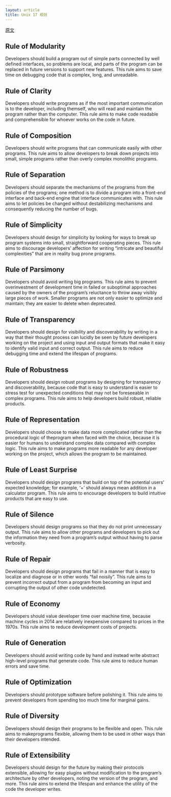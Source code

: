 ```yaml
---
layout: article
title: Unix 17 规则
---
```


[原文](https://medium.com/programming-philosophy/eric-raymond-s-17-unix-rules-399ac802807)

## Rule of Modularity

Developers should build a program out of simple parts connected by well defined interfaces, so problems are local, and parts of the program can be replaced in future versions to support new features. This rule aims to save time on debugging code that is complex, long, and unreadable.

## Rule of Clarity

Developers should write programs as if the most important communication is to the developer, including themself, who will read and maintain the program rather than the computer. This rule aims to make code readable and comprehensible for whoever works on the code in future.

## Rule of Composition

Developers should write programs that can communicate easily with other programs. This rule aims to allow developers to break down projects into small, simple programs rather than overly complex monolithic programs.

## Rule of Separation

Developers should separate the mechanisms of the programs from the policies of the programs; one method is to divide a program into a front-end interface and back-end engine that interface communicates with. This rule aims to let policies be changed without destabilizing mechanisms and consequently reducing the number of bugs.

## Rule of Simplicity

Developers should design for simplicity by looking for ways to break up program systems into small, straightforward cooperating pieces. This rule aims to discourage developers’ affection for writing “intricate and beautiful complexities” that are in reality bug prone programs.

## Rule of Parsimony

Developers should avoid writing big programs. This rule aims to prevent overinvestment of development time in failed or suboptimal approaches caused by the owners of the program’s reluctance to throw away visibly large pieces of work. Smaller programs are not only easier to optimize and maintain; they are easier to delete when deprecated.

## Rule of Transparency

Developers should design for visibility and discoverability by writing in a way that their thought process can lucidly be seen by future developers working on the project and using input and output formats that make it easy to identify valid input and correct output. This rule aims to reduce debugging time and extend the lifespan of programs.

## Rule of Robustness

Developers should design robust programs by designing for transparency and discoverability, because code that is easy to understand is easier to stress test for unexpected conditions that may not be foreseeable in complex programs. This rule aims to help developers build robust, reliable products.

## Rule of Representation

Developers should choose to make data more complicated rather than the procedural logic of theprogram when faced with the choice, because it is easier for humans to understand complex data compared with complex logic. This rule aims to make programs more readable for any developer working on the project, which allows the program to be maintained.

## Rule of Least Surprise

Developers should design programs that build on top of the potential users’ expected knowledge; for example, ‘+’ should always mean addition in a calculator program. This rule aims to encourage developers to build intuitive products that are easy to use.

## Rule of Silence

Developers should design programs so that they do not print unnecessary output. This rule aims to allow other programs and developers to pick out the information they need from a program’s output without having to parse verbosity.

## Rule of Repair

Developers should design programs that fail in a manner that is easy to localize and diagnose or in other words “fail noisily”. This rule aims to prevent incorrect output from a program from becoming an input and corrupting the output of other code undetected.

## Rule of Economy

Developers should value developer time over machine time, because machine cycles in 2014 are relatively inexpensive compared to prices in the 1970s. This rule aims to reduce development costs of projects.

## Rule of Generation

Developers should avoid writing code by hand and instead write abstract high-level programs that generate code. This rule aims to reduce human errors and save time.

## Rule of Optimization

Developers should prototype software before polishing it. This rule aims to prevent developers from spending too much time for marginal gains.

## Rule of Diversity

Developers should design their programs to be flexible and open. This rule aims to makeprograms flexible, allowing them to be used in other ways than their developers intended.

## Rule of Extensibility

Developers should design for the future by making their protocols extensible, allowing for easy plugins without modification to the program’s architecture by other developers, noting the version of the program, and more. This rule aims to extend the lifespan and enhance the utility of the code the developer writes.